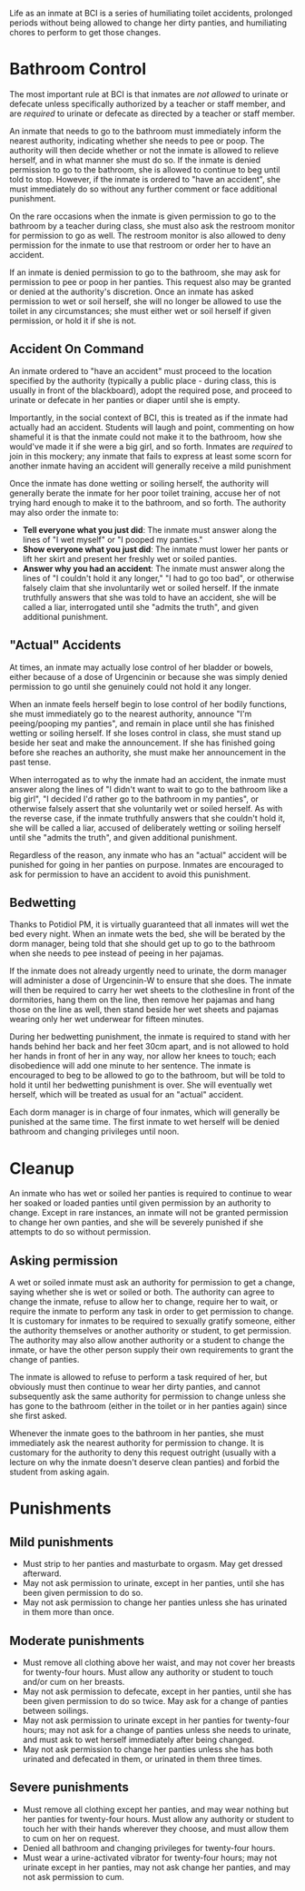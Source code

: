 <!-- TITLE: Inmate Life -->
<!-- SUBTITLE: A quick summary of Inmate Life -->

Life as an inmate at BCI is a series of humiliating toilet accidents, prolonged periods without being allowed to change her dirty panties, and humiliating chores to perform to get those changes.

# Bathroom Control
The most important rule at BCI is that inmates are *not allowed* to urinate or defecate unless specifically authorized by a teacher or staff member, and are *required* to urinate or defecate as directed by a teacher or staff member.

An inmate that needs to go to the bathroom must immediately inform the nearest authority, indicating whether she needs to pee or poop. The authority will then decide whether or not the inmate is allowed to relieve herself, and in what manner she must do so. If the inmate is denied permission to go to the bathroom, she is allowed to continue to beg until told to stop. However, if the inmate is ordered to "have an accident", she must immediately do so without any further comment or face additional punishment.

On the rare occasions when the inmate is given permission to go to the bathroom by a teacher during class, she must also ask the restroom monitor for permission to go as well. The restroom monitor is also allowed to deny permission for the inmate to use that restroom or order her to have an accident.

If an inmate is denied permission to go to the bathroom, she may ask for permission to pee or poop in her panties. This request also may be granted or denied at the authority's discretion. Once an inmate has asked permission to wet or soil herself, she will no longer be allowed to use the toilet in any circumstances; she must either wet or soil herself if given permission, or hold it if she is not.

## Accident On Command
An inmate ordered to "have an accident" must proceed to the location specified by the authority (typically a public place - during class, this is usually in front of the blackboard), adopt the required pose, and proceed to urinate or defecate in her panties or diaper until she is empty.

Importantly, in the social context of BCI, this is treated as if the inmate had actually had an accident. Students will laugh and point, commenting on how shameful it is that the inmate could not make it to the bathroom, how she would've made it if she were a big girl, and so forth. Inmates are *required* to join in this mockery; any inmate that fails to express at least some scorn for another inmate having an accident will generally receive a mild punishment

Once the inmate has done wetting or soiling herself, the authority will generally berate the inmate for her poor toilet training, accuse her of not trying hard enough to make it to the bathroom, and so forth. The authority may also order the inmate to:
* **Tell everyone what you just did**: The inmate must answer along the lines of "I wet myself" or "I pooped my panties."
* **Show everyone what you just did**: The inmate must lower her pants or lift her skirt and present her freshly wet or soiled panties.
* **Answer why you had an accident**: The inmate must answer along the lines of "I couldn't hold it any longer," "I had to go too bad", or otherwise falsely claim that she involuntarily wet or soiled herself. If the inmate truthfully answers that she was told to have an accident, she will be called a liar, interrogated until she "admits the truth", and given additional punishment.

## "Actual" Accidents
At times, an inmate may actually lose control of her bladder or bowels, either because of a dose of Urgencinin or because she was simply denied permission to go until she genuinely could not hold it any longer.

When an inmate feels herself begin to lose control of her bodily functions, she must immediately go to the nearest authority, announce "I'm peeing/pooping my panties", and remain in place until she has finished wetting or soiling herself. If she loses control in class, she must stand up beside her seat and make the announcement. If she has finished going before she reaches an authority, she must make her announcement in the past tense.

When interrogated as to why the inmate had an accident, the inmate must answer along the lines of "I didn't want to wait to go to the bathroom like a big girl", "I decided I'd rather go to the bathroom in my panties", or otherwise falsely assert that she voluntarily wet or soiled herself. As with the reverse case, if the inmate truthfully answers that she couldn't hold it, she will be called a liar, accused of deliberately wetting or soiling herself until she "admits the truth", and given additional punishment.

Regardless of the reason, any inmate who has an "actual" accident will be punished for going in her panties on purpose. Inmates are encouraged to ask for permission to have an accident to avoid this punishment.

## Bedwetting
Thanks to Potidiol PM, it is virtually guaranteed that all inmates will wet the bed every night. When an inmate wets the bed, she will be berated by the dorm manager, being told that she should get up to go to the bathroom when she needs to pee instead of peeing in her pajamas.

If the inmate does not already urgently need to urinate, the dorm manager will administer a dose of Urgencinin-W to ensure that she does. The inmate will then be required to carry her wet sheets to the clothesline in front of the dormitories, hang them on the line, then remove her pajamas and hang those on the line as well, then stand beside her wet sheets and pajamas wearing only her wet underwear for fifteen minutes. 

During her bedwetting punishment, the inmate is required to stand with her hands behind her back and her feet 30cm apart, and is not allowed to hold her hands in front of her in any way, nor allow her knees to touch; each disobedience will add one minute to her sentence. The inmate is encouraged to beg to be allowed to go to the bathroom, but will be told to hold it until her bedwetting punishment is over. She will eventually wet herself, which will be treated as usual for an "actual" accident.

Each dorm manager is in charge of four inmates, which will generally be punished at the same time. The first inmate to wet herself will be denied bathroom and changing privileges until noon.

# Cleanup
An inmate who has wet or soiled her panties is required to continue to wear her soaked or loaded panties until given permission by an authority to change. Except in rare instances, an inmate will not be granted permission to change her own panties, and she will be severely punished if she attempts to do so without permission.

## Asking permission
A wet or soiled inmate must ask an authority for permission to get a change, saying whether she is wet or soiled or both. The authority can agree to change the inmate, refuse to allow her to change, require her to wait, or require the inmate to perform any task in order to get permission to change. It is customary for inmates to be required to sexually gratify someone, either the authority themselves or another authority or student, to get permission. The authority may also allow another authority or a student to change the inmate, or have the other person supply their own requirements to grant the change of panties.

The inmate is allowed to refuse to perform a task required of her, but obviously must then continue to wear her dirty panties, and cannot subsequently ask the same authority for permission to change unless she has gone to the bathroom (either in the toilet or in her panties again) since she first asked.

Whenever the inmate goes to the bathroom in her panties, she must immediately ask the nearest authority for permission to change. It is customary for the authority to deny this request outright (usually with a lecture on why the inmate doesn't deserve clean panties) and forbid the student from asking again.

# Punishments
## Mild punishments
* Must strip to her panties and masturbate to orgasm. May get dressed afterward.
* May not ask permission to urinate, except in her panties, until she has been given permission to do so.
* May not ask permission to change her panties unless she has urinated in them more than once.
## Moderate punishments
* Must remove all clothing above her waist, and may not cover her breasts for twenty-four hours. Must allow any authority or student to touch and/or cum on her breasts.
* May not ask permission to defecate, except in her panties, until she has been given permission to do so twice. May ask for a change of panties between soilings.
* May not ask permission to urinate except in her panties for twenty-four hours; may not ask for a change of panties unless she needs to urinate, and must ask to wet herself immediately after being changed.
* May not ask permission to change her panties unless she has both urinated and defecated in them, or urinated in them three times.
## Severe punishments
* Must remove all clothing except her panties, and may wear nothing but her panties for twenty-four hours. Must allow any authority or student to touch her with their hands wherever they choose, and must allow them to cum on her on request.
* Denied all bathroom and changing privileges for twenty-four hours.
* Must wear a urine-activated vibrator for twenty-four hours; may not urinate except in her panties, may not ask change her panties, and may not ask permission to cum.